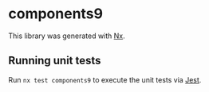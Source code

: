 # components9

This library was generated with [Nx](https://nx.dev).

## Running unit tests

Run `nx test components9` to execute the unit tests via [Jest](https://jestjs.io).
